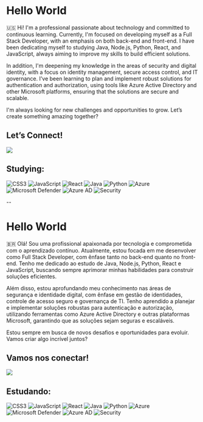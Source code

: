 # Hello World

🇺🇸 Hi! I'm a professional passionate about technology and committed to continuous learning. Currently, I'm focused on developing myself as a Full Stack Developer, with an emphasis on both back-end and front-end. I have been dedicating myself to studying Java, Node.js, Python, React, and JavaScript, always aiming to improve my skills to build efficient solutions.

In addition, I'm deepening my knowledge in the areas of security and digital identity, with a focus on identity management, secure access control, and IT governance. I’ve been learning to plan and implement robust solutions for authentication and authorization, using tools like Azure Active Directory and other Microsoft platforms, ensuring that the solutions are secure and scalable.

I'm always looking for new challenges and opportunities to grow. Let’s create something amazing together?

## Let’s Connect!
<a href="https://www.linkedin.com/in/isabela-menezes-9189b4206/"> <img src="https://a11ybadges.com/badge?logo=linkedin"/> </a>

## Studying:
![CSS3](https://img.shields.io/badge/css3-%231572B6.svg?style=for-the-badge&logo=css3&logoColor=white)  ![JavaScript](https://img.shields.io/badge/javascript-%23323330.svg?style=for-the-badge&logo=javascript&logoColor=%23F7DF1E)  ![React](https://img.shields.io/badge/react-%2320232a.svg?style=for-the-badge&logo=react&logoColor=%2361DAFB)  ![Java](https://img.shields.io/badge/java-%23ED8B00.svg?style=for-the-badge&logo=openjdk&logoColor=white)  ![Python](https://img.shields.io/badge/python-3670A0?style=for-the-badge&logo=python&logoColor=ffdd54)   ![Azure](https://img.shields.io/badge/azure-%230072C6.svg?style=for-the-badge&logo=microsoftazure&logoColor=white)  ![Microsoft Defender](https://img.shields.io/badge/Microsoft%20Defender-%230C5B8E.svg?style=for-the-badge&logo=microsoft&logoColor=white)  ![Azure AD](https://img.shields.io/badge/Azure%20AD-%232C3E50.svg?style=for-the-badge&logo=microsoftazure&logoColor=white)  ![Security](https://img.shields.io/badge/Security-%23000000.svg?style=for-the-badge&logo=security&logoColor=white)

--

# Hello World

🇧🇷 Olá! Sou uma profissional apaixonada por tecnologia e comprometida com o aprendizado contínuo. Atualmente, estou focada em me desenvolver como Full Stack Developer, com ênfase tanto no back-end quanto no front-end. Tenho me dedicado ao estudo de Java, Node.js, Python, React e JavaScript, buscando sempre aprimorar minhas habilidades para construir soluções eficientes.

Além disso, estou aprofundando meu conhecimento nas áreas de segurança e identidade digital, com ênfase em gestão de identidades, controle de acesso seguro e governança de TI. Tenho aprendido a planejar e implementar soluções robustas para autenticação e autorização, utilizando ferramentas como Azure Active Directory e outras plataformas Microsoft, garantindo que as soluções sejam seguras e escaláveis.

Estou sempre em busca de novos desafios e oportunidades para evoluir. Vamos criar algo incrível juntos?

## Vamos nos conectar!
<a href="https://www.linkedin.com/in/isabela-menezes-9189b4206/"> <img src="https://a11ybadges.com/badge?logo=linkedin"/> </a>

## Estudando:
![CSS3](https://img.shields.io/badge/css3-%231572B6.svg?style=for-the-badge&logo=css3&logoColor=white)  ![JavaScript](https://img.shields.io/badge/javascript-%23323330.svg?style=for-the-badge&logo=javascript&logoColor=%23F7DF1E)  ![React](https://img.shields.io/badge/react-%2320232a.svg?style=for-the-badge&logo=react&logoColor=%2361DAFB)  ![Java](https://img.shields.io/badge/java-%23ED8B00.svg?style=for-the-badge&logo=openjdk&logoColor=white)  ![Python](https://img.shields.io/badge/python-3670A0?style=for-the-badge&logo=python&logoColor=ffdd54)   ![Azure](https://img.shields.io/badge/azure-%230072C6.svg?style=for-the-badge&logo=microsoftazure&logoColor=white)  ![Microsoft Defender](https://img.shields.io/badge/Microsoft%20Defender-%230C5B8E.svg?style=for-the-badge&logo=microsoft&logoColor=white)  ![Azure AD](https://img.shields.io/badge/Azure%20AD-%232C3E50.svg?style=for-the-badge&logo=microsoftazure&logoColor=white)  ![Security](https://img.shields.io/badge/Security-%23000000.svg?style=for-the-badge&logo=security&logoColor=white)
